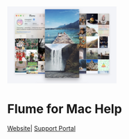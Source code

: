 <div class="center"><img src="/assets/flume-screenshot.jpg" width= "50%" height="50%" /></div>

<div class="center"><h1>Flume for Mac Help</h2></div>

<div class="center"><a href="https://flumeapp.com/">Website</a>| <a href="https://flumeapp.com/support/">Support Portal</a></div>


